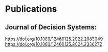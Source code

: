# Publications

## Journal of Decision Systems: <br/>
https://doi.org/10.1080/12460125.2022.2083049<br/>
https://doi.org/10.1080/12460125.2024.2336272
